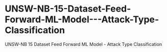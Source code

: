 # UNSW-NB-15-Dataset-Feed-Forward-ML-Model---Attack-Type-Classification
UNSW-NB 15 Dataset Feed Forward ML Model - Attack Type Classification
